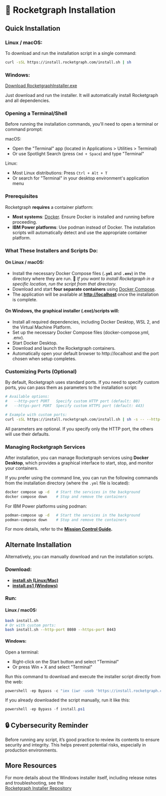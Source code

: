 # 🚀 Rocketgraph Installation

## Quick Installation

### Linux / macOS:

To download and run the installation script in a single command:

```bash
curl -sSL https://install.rocketgraph.com/install.sh | sh
```

### Windows:

[Download RocketgraphInstaller.exe](https://github.com/Rocketgraphai/rocketgraph-setup/releases/latest/download/RocketgraphInstaller.exe)

Just download and run the installer. It will automatically install Rocketgraph and all dependencies.

### Opening a Terminal/Shell

Before running the installation commands, you'll need to open a terminal or command prompt:

macOS:

 - Open the "Terminal" app (located in Applications > Utilities > Terminal)
 - Or use Spotlight Search (press `Cmd + Space`) and type "Terminal"

Linux:

 - Most Linux distributions: Press `Ctrl + Alt + T`
 - Or search for "Terminal" in your desktop environment's application menu

### Prerequisites

Rocketgraph **requires** a container platform:

 - **Most systems**: [Docker](https://www.docker.com/products/docker-desktop). Ensure Docker is installed and running before proceeding.
 - **IBM Power platforms**: Use podman instead of Docker. The installation scripts will automatically detect and use the appropriate container platform.

### What These Installers and Scripts Do:

#### On Linux / macOS:

- Install the necessary Docker Compose files (**`.yml`** and **`.env`**) in the directory where they are run.
  📌 *If you want to install Rocketgraph in a specific location, run the script from that directory.*
- Download and start **four separate containers** using [Docker Compose](https://docs.docker.com/compose).
- The application will be available at **[http://localhost](http://localhost)** once the installation is complete.

#### On Windows, the graphical installer (.exe)/scripts will:

- Install all required dependencies, including Docker Desktop, WSL 2, and the Virtual Machine Platform.
- Set up the necessary Docker Compose files (docker-compose.yml, .env).
- Start Docker Desktop.
- Download and launch the Rocketgraph containers.
- Automatically open your default browser to http://localhost and the port chosen when setup completes.

### Customizing Ports (Optional)

By default, Rocketgraph uses standard ports.
If you need to specify custom ports, you can pass them as parameters to the installation script:

```bash
# Available options:
#   --http-port PORT   Specify custom HTTP port (default: 80)
#   --https-port PORT  Specify custom HTTPS port (default: 443)

# Example with custom ports:
curl -sSL https://install.rocketgraph.com/install.sh | sh -s -- --http-port 8080 --https-port 8443
```

All parameters are optional. If you specify only the HTTP port, the others will use their defaults.


### Managing Rocketgraph Services

After installation, you can manage Rocketgraph services using **Docker Desktop**, which provides a graphical interface to start, stop, and monitor your containers.

If you prefer using the command line, you can run the following commands from the installation directory (where the `.yml` file is located):

```bash
docker compose up -d   # Start the services in the background
docker compose down    # Stop and remove the containers
```

For IBM Power platforms using podman:

```bash
podman-compose up -d   # Start the services in the background
podman-compose down    # Stop and remove the containers
```


For more details, refer to the **[Mission Control Guide](https://github.com/Rocketgraphai/rocketgraph/blob/main/README.md).**

## Alternate Installation

Alternatively, you can manually download and run the installation scripts.

### Download:
- **[install.sh (Linux/Mac)](install.sh)**
- **[install.ps1 (Windows)](install.ps1)**

### Run:
#### Linux / macOS:
```bash
bash install.sh
# Or with custom ports:
bash install.sh --http-port 8080 --https-port 8443
```

#### Windows:

Open a terminal:

 - Right-click on the Start button and select "Terminal"
 - Or press Win + X and select "Terminal"

Run this command to download and execute the installer script directly from the web:

```powershell
powershell -ep Bypass -c "iex (iwr -useb 'https://install.rocketgraph.com/install.ps1')"
```

If you already downloaded the script manually, run it like this:

```powershell
powershell -ep Bypass -f install.ps1
```

## 🔒 Cybersecurity Reminder

Before running any script, it’s good practice to review its contents to ensure security and integrity. This helps prevent potential risks, especially in production environments.

## More Resources

For more details about the Windows installer itself, including release notes and troubleshooting, see the  
[Rocketgraph Installer Repository](https://github.com/Rocketgraphai/rocketgraph-setup)
